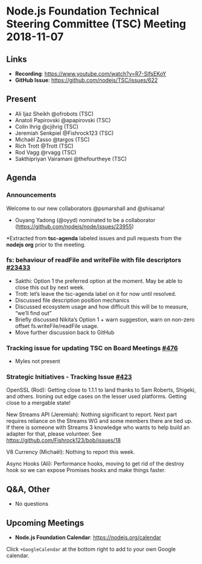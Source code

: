 # Node.js Foundation Technical Steering Committee (TSC) Meeting 2018-11-07

## Links

* **Recording**: <https://www.youtube.com/watch?v=R7-SIfsEKoY>
* **GitHub Issue**: <https://github.com/nodejs/TSC/issues/622>

## Present

* Ali Ijaz Sheikh @ofrobots (TSC)
* Anatoli Papirovski @apapirovski (TSC)
* Colin Ihrig @cjihrig (TSC)
* Jeremiah Senkpiel @Fishrock123 (TSC)
* Michaël Zasso @targos (TSC)
* Rich Trott @Trott (TSC)
* Rod Vagg @rvagg (TSC)
* Sakthipriyan Vairamani @thefourtheye (TSC)

## Agenda

### Announcements

Welcome to our new collaborators @psmarshall and @shisama!

* Ouyang Yadong (@oyyd) nominated to be a collaborator (<https://github.com/nodejs/node/issues/23955>)

\*Extracted from **tsc-agenda** labeled issues and pull requests from the **nodejs org** prior to the meeting.

### fs: behaviour of readFile and writeFile with file descriptors [#23433](https://github.com/nodejs/node/issues/23433)

* Sakthi: Option 1 the preferred option at the moment. May be able to close this out by next week.
* Trott: let’s leave the tsc-agenda label on it for now until resolved.
* Discussed file description position mechanics
* Discussed ecosystem usage and how difficult this will be to measure, “we’ll find out”
* Briefly discussed Nikita’s Option 1 + warn suggestion, warn on non-zero offset fs.writeFile/readFile usage.
* Move further discussion back to GitHub

### Tracking issue for updating TSC on Board Meetings [#476](https://github.com/nodejs/TSC/issues/476)

* Myles not present

### Strategic Initiatives - Tracking Issue [#423](https://github.com/nodejs/TSC/issues/423)

OpenSSL (Rod): Getting close to 1.1.1 to land thanks to Sam Roberts, Shigeki, and others. Ironing out edge cases on the lesser used platforms. Getting close to a mergable state!

New Streams API (Jeremiah): Nothing significant to report. Next part requires reliance on the Streams WG and some members there are tied up. If there is someone with Streams 3 knowledge who wants to help build an adapter for that, please volunteer. See <https://github.com/Fishrock123/bob/issues/18>

V8 Currency (Michaël): Nothing to report this week.

Async Hooks (Ali): Performance hooks, moving to get rid of the destroy hook so we can expose Promises hooks and make things faster.

## Q\&A, Other

* No questions

## Upcoming Meetings

* **Node.js Foundation Calendar**: <https://nodejs.org/calendar>

Click `+GoogleCalendar` at the bottom right to add to your own Google calendar.

